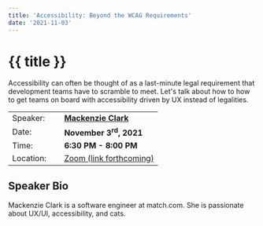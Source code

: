 ```yaml
---
title: 'Accessibility: Beyond the WCAG Requirements'
date: '2021-11-03'
---
```

# {{ title }}

<p>Accessibility can often be thought of as a last-minute legal requirement that development teams have to scramble to meet. Let's talk about how to how to get teams on board with accessibility driven by UX instead of legalities.</p>

<table border="0">
    <tbody>
        <tr>
            <td>Speaker:</td>
            <td>&nbsp;</td>
            <td><a href="https://www.linkedin.com/in/clarkmackenzieb/" rel="noopener noreferrer" target="_blank"><b>Mackenzie Clark</b></a></td>
        </tr>
        <tr>
            <td>Date:</td>
            <td>&nbsp;</td>
            <td><b>November 3<sup>rd</sup>, 2021</b></td>
        </tr>
        <tr>
            <td valign="top">Time:</td>
            <td>&nbsp;</td>
            <td><b>6:30 PM - 8:00 PM</b></td>
        </tr>
        <tr>
            <td valign="top">Location:</td>
            <td>&nbsp;</td>
            <td><a title="Location" rel="noopener noreferrer" target="_blank" href="#">Zoom (link forthcoming)</a></td>
        </tr>
    </tbody>
</table>

<h2>Speaker Bio</h2>

<p>Mackenzie Clark is a software engineer at match.com. She is passionate about UX/UI, accessibility, and cats.</p>
